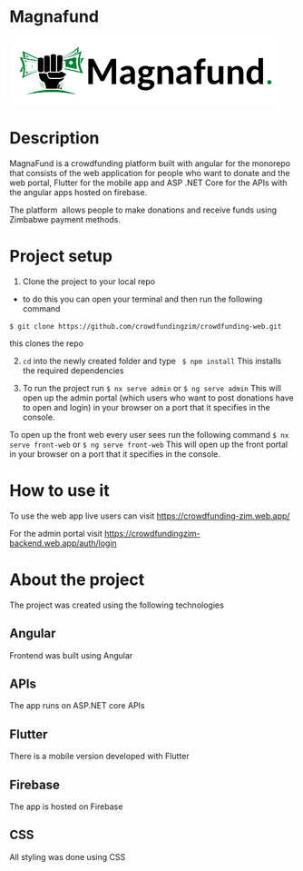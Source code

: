 # Magnafund

![](apps/admin/src/assets/logo.png)

# Description 
MagnaFund is a crowdfunding platform built with angular for the monorepo that consists of the web application for people who want to donate and the web portal, Flutter for the mobile app and ASP .NET Core for the APIs with the angular apps hosted on firebase. 

The platform  allows people to make donations and receive funds using Zimbabwe payment methods. 


# Project setup 

1. Clone the project to your local repo
- to do this you can open your terminal and then run the following command 
```
$ git clone https://github.com/crowdfundingzim/crowdfunding-web.git
```
this clones the repo

2. ```cd``` into the newly created folder and type
``` $ npm install```
This installs the required dependencies

3. To run the project run 
 ```$ nx serve admin``` or  ```$ ng serve admin```
This will open up the admin portal (which users who want to post donations have to open and login) in your browser on a port that it specifies in the console.


To open up the front web every user sees run the following command
 ```$ nx serve front-web``` or  ```$ ng serve front-web```
This will open up the front portal in your browser on a port that it specifies in the console.



# How to use it
To use the web app live users can visit [https://crowdfunding-zim.web.app/ ](https://crowdfunding-zim.web.app/)

For the admin portal visit [https://crowdfundingzim-backend.web.app/auth/login  ](https://crowdfundingzim-backend.web.app/auth/login/)

# About the project 
The project was created using the following technologies

## Angular 
Frontend was built using Angular

## APIs
The app runs on ASP.NET core APIs

## Flutter
There is a mobile version developed with Flutter


## Firebase
The app is hosted on Firebase

## CSS
All styling was done using CSS




